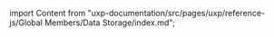 
import Content from "uxp-documentation/src/pages/uxp/reference-js/Global Members/Data Storage/index.md";

<Content query="product=photoshop"/>
